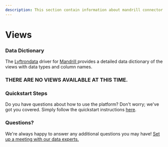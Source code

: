 ```yaml
---
description: This section contain information about mandrill connector views information
---
```


# Views

### Data Dictionary

The [Lyftrondata](https://www.lyftrondata.com/) driver for [Mandrill](https://www.lyftrondata.com/integration/business-analytics/mandrill/)[ ](https://www.lyftrondata.com/integration/mandrill/)provides a detailed data dictionary of the views with data types and column names.

### THERE ARE NO VIEWS AVAILABLE AT THIS TIME.

### Quickstart Steps

Do you have questions about how to use the platform? Don't worry; we've got you covered. Simply follow the quickstart instructions [here](../).

### Questions? <a href="#questions" id="questions"></a>

We're always happy to answer any additional questions you may have! [Set up a meeting with our data experts.](https://www.lyftrondata.com/book-a-meeting/)
